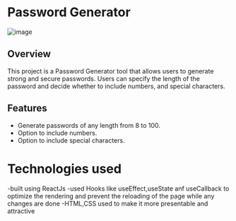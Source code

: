 # Password Generator
![image](https://github.com/user-attachments/assets/a6a48002-b47f-441e-9a71-e6424804c672)

## Overview

This project is a Password Generator tool that allows users to generate strong and secure passwords. Users can specify the length of the password and decide whether to include numbers,  and special characters.

## Features

- Generate passwords of any length from 8 to 100.
- Option to include numbers.
- Option to include special characters.

# Technologies used
-built using ReactJs 
-used Hooks like useEffect,useState anf useCallback to optimize the rendering and prevent the reloading of the page while any changes are done
-HTML,CSS used to make it more presentable and attractive
